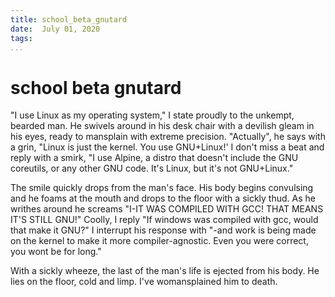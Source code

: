 ```yaml
---
title: school_beta_gnutard
date:  July 01, 2020
tags:
...
```

# school beta gnutard

"I use Linux as my operating system," I state proudly to the unkempt, bearded man. He swivels around in his desk chair with a devilish gleam in his eyes, ready to mansplain with extreme precision. "Actually", he says with a grin, "Linux is just the kernel. You use GNU+Linux!' I don't miss a beat and reply with a smirk, "I use Alpine, a distro that doesn't include the GNU coreutils, or any other GNU code. It's Linux, but it's not GNU+Linux."

The smile quickly drops from the man's face. His body begins convulsing and he foams at the mouth and drops to the floor with a sickly thud. As he writhes around he screams "I-IT WAS COMPILED WITH GCC! THAT MEANS IT'S STILL GNU!" Coolly, I reply "If windows was compiled with gcc, would that make it GNU?" I interrupt his response with "-and work is being made on the kernel to make it more compiler-agnostic. Even you were correct, you wont be for long."

With a sickly wheeze, the last of the man's life is ejected from his body. He lies on the floor, cold and limp. I've womansplained him to death.

